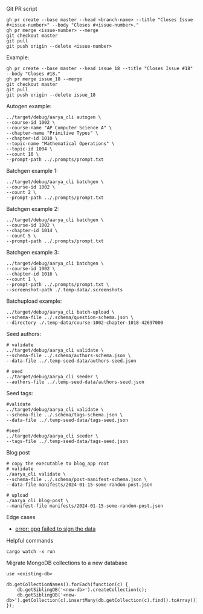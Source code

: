 Git PR script

```shell
gh pr create --base master --head <branch-name> --title "Closes Issue #<issue-number>" --body "Closes #<issue-number>."
gh pr merge <issue-number> --merge
git checkout master
git pull
git push origin --delete <issue-number>
```

Example:

```shell
gh pr create --base master --head issue_18 --title "Closes Issue #18" --body "Closes #18."
gh pr merge issue_18 --merge
git checkout master
git pull
git push origin --delete issue_18
```

Autogen example:

```shell
../target/debug/aarya_cli autogen \
--course-id 1002 \
--course-name "AP Computer Science A" \
--chapter-name "Primitive Types" \
--chapter-id 1010 \
--topic-name "Mathematical Operations" \
--topic-id 1004 \
--count 10 \
--prompt-path ../.prompts/prompt.txt
```

Batchgen example 1:

```shell
../target/debug/aarya_cli batchgen \
--course-id 1002 \
--count 2 \
--prompt-path ../.prompts/prompt.txt
```

Batchgen example 2:

```shell
../target/debug/aarya_cli batchgen \
--course-id 1002 \
--chapter-id 1014 \
--count 5 \
--prompt-path ../.prompts/prompt.txt
```

Batchgen example 3:

```shell
../target/debug/aarya_cli batchgen \
--course-id 1002 \
--chapter-id 1016 \
--count 1 \
--prompt-path ../.prompts/prompt.txt \
--screenshot-path ./.temp-data/.screenshots
```

Batchupload example:

```shell
../target/debug/aarya_cli batch-upload \
--schema-file ../.schema/question-schema.json \
--directory ./.temp-data/course-1002-chapter-1018-42697000
```

Seed authors:

```shell
# validate
../target/debug/aarya_cli validate \
--schema-file ../.schema/authors-schema.json \
--data-file ../.temp-seed-data/authors-seed.json

# seed
../target/debug/aarya_cli seeder \
--authors-file ../.temp-seed-data/authors-seed.json
```

Seed tags:

```shell
#validate
../target/debug/aarya_cli validate \
--schema-file ../.schema/tags-schema.json \
--data-file ../.temp-seed-data/tags-seed.json

#seed
../target/debug/aarya_cli seeder \
--tags-file ../.temp-seed-data/tags-seed.json
```

Blog post

```shell
# copy the executable to blog_app root
# validate
./aarya_cli validate \
--schema-file ../.schema/post-manifest-schema.json \
--data-file manifests/2024-01-15-some-random-post.json

# upload
./aarya_cli blog-post \
--manifest-file manifests/2024-01-15-some-random-post.json
```

Edge cases

- [error: gpg failed to sign the data](https://stackoverflow.com/questions/39494631/gpg-failed-to-sign-the-data-fatal-failed-to-write-commit-object-git-2-10-0)

Helpful commands

```
cargo watch -x run
```

Migrate MongoDB collections to a new database

```
use <existing-db>

db.getCollectionNames().forEach(function(c) {
    db.getSiblingDB('<new-db>').createCollection(c);
    db.getSiblingDB('<new-db>').getCollection(c).insertMany(db.getCollection(c).find().toArray());
});
```
